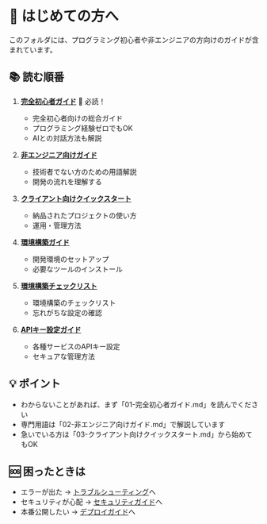 # 🚀 はじめての方へ

このフォルダには、プログラミング初心者や非エンジニアの方向けのガイドが含まれています。

## 📚 読む順番

1. **[完全初心者ガイド](./01-完全初心者ガイド.md)** 🌟 必読！
   - 完全初心者向けの総合ガイド
   - プログラミング経験ゼロでもOK
   - AIとの対話方法も解説

2. **[非エンジニア向けガイド](./02-非エンジニア向けガイド.md)**
   - 技術者でない方のための用語解説
   - 開発の流れを理解する

3. **[クライアント向けクイックスタート](./03-クライアント向けクイックスタート.md)**
   - 納品されたプロジェクトの使い方
   - 運用・管理方法

4. **[環境構築ガイド](./04-環境構築ガイド.md)**
   - 開発環境のセットアップ
   - 必要なツールのインストール

5. **[環境構築チェックリスト](./05-環境構築チェックリスト.md)** 
   - 環境構築のチェックリスト
   - 忘れがちな設定の確認

6. **[APIキー設定ガイド](./06-APIキー設定ガイド.md)**
   - 各種サービスのAPIキー設定
   - セキュアな管理方法

## 💡 ポイント

- わからないことがあれば、まず「01-完全初心者ガイド.md」を読んでください
- 専門用語は「02-非エンジニア向けガイド.md」で解説しています
- 急いでいる方は「03-クライアント向けクイックスタート.md」から始めてもOK

## 🆘 困ったときは

- エラーが出た → [トラブルシューティング](../05-トラブルシューティング/)へ
- セキュリティが心配 → [セキュリティガイド](../03-セキュリティ/)へ
- 本番公開したい → [デプロイガイド](../04-デプロイ・本番環境/)へ